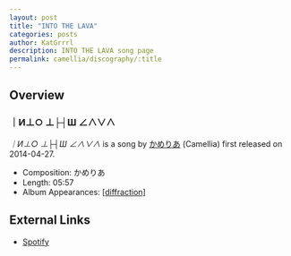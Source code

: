 ```yaml
---
layout: post
title: "INTO THE LAVA"
categories: posts
author: KatGrrrl
description: INTO THE LAVA song page
permalink: camellia/discography/:title
---
```


## Overview

### ｜И⊥○ ⊥├┤Ш ∠∧∨∧

*｜И⊥○ ⊥├┤Ш ∠∧∨∧* is a song by [かめりあ](<{% link postsWiki/_posts/2023-12-10-camellia.md %}>) (Camellia) first released on 2014-04-27.

* Composition: かめりあ
* Length: 05:57
* Album Appearances: [\[diffraction\]](<{% link postsInclude/_posts/camellia/albums/diffraction/2023-12-05-diffraction.md %}>)

## External Links

* [Spotify](https://open.spotify.com/track/0nn7pL7Ah4P32fH1QKUuAz?si=cffb1fb89e034293)
